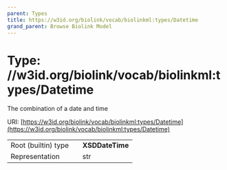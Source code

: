 ```yaml
---
parent: Types
title: https://w3id.org/biolink/vocab/biolinkml:types/Datetime
grand_parent: Browse Biolink Model
---
```


# Type: //w3id.org/biolink/vocab/biolinkml:types/Datetime


The combination of a date and time

URI: [https://w3id.org/biolink/vocab/biolinkml:types/Datetime](https://w3id.org/biolink/vocab/biolinkml:types/Datetime)

|  |  |  |
| --- | --- | --- |
| Root (builtin) type | | **XSDDateTime** |
| Representation | | str |
